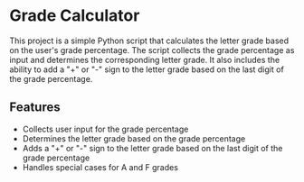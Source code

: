 # Grade Calculator

This project is a simple Python script that calculates the letter grade based on the user's grade percentage. The script collects the grade percentage as input and determines the corresponding letter grade. It also includes the ability to add a "+" or "-" sign to the letter grade based on the last digit of the grade percentage.

## Features

- Collects user input for the grade percentage
- Determines the letter grade based on the grade percentage
- Adds a "+" or "-" sign to the letter grade based on the last digit of the grade percentage
- Handles special cases for A and F grades
